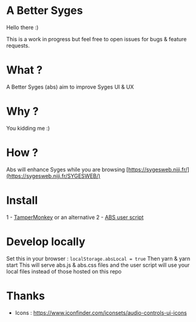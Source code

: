 # A Better Syges

Hello there :)

This is a work in progress but feel free to open issues for bugs & feature requests.

# What ?

A Better Syges (abs) aim to improve Syges UI & UX

# Why ?

You kidding me :)

# How ?

Abs will enhance Syges while you are browsing [https://sygesweb.niji.fr/](https://sygesweb.niji.fr/SYGESWEB/)

# Install

1 - [TamperMonkey](https://chrome.google.com/webstore/detail/tampermonkey/dhdgffkkebhmkfjojejmpbldmpobfkfo) or an alternative
2 - [ABS user script](https://greasyfork.org/fr/scripts/31837-a-better-syges)

# Develop locally

Set this in your browser : `localStorage.absLocal = true`
Then yarn & yarn start
This will serve abs.js & abs.css files and the user script will use your local files instead of those hosted on this repo

# Thanks

- Icons : https://www.iconfinder.com/iconsets/audio-controls-ui-icons
